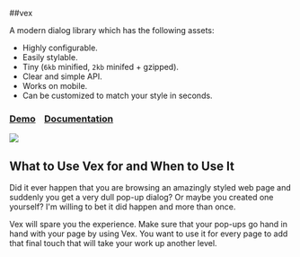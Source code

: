 ##vex 


A modern dialog library which has the following assets:

* Highly configurable.
* Easily stylable. 
* Tiny (`6kb` minified, `2kb` minifed + gzipped).
* Clear and simple API.
* Works on mobile.
* Can be customized to match your style in seconds.

### [Demo](http://github.hubspot.com/vex/docs/welcome/) &nbsp;&nbsp; [Documentation](http://github.hubspot.com/vex/)

![](https://raw.github.com/HubSpot/vex/master/docs/vex.gif)

## What to Use Vex for and When to Use It

Did it ever happen that you are browsing an amazingly styled web page and suddenly you get a very dull pop-up dialog? Or maybe you created one yourself? I'm willing to bet it did happen and more than once.

Vex will spare you the experience. Make sure that your pop-ups go hand in hand with your page by using Vex. You want to use it for every page to add that final touch that will take your work up another level.
